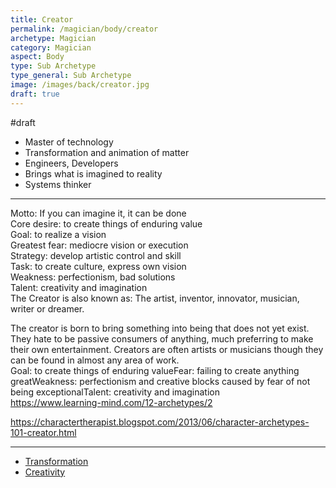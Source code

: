 ```yaml
---
title: Creator
permalink: /magician/body/creator
archetype: Magician
category: Magician
aspect: Body
type: Sub Archetype
type_general: Sub Archetype
image: /images/back/creator.jpg
draft: true
---
```

#draft   
- Master of technology  
- Transformation and animation of matter  
- Engineers, Developers  
- Brings what is imagined to reality  
- Systems thinker  
  
---  
Motto: If you can imagine it, it can be done  
Core desire: to create things of enduring value  
Goal: to realize a vision  
Greatest fear: mediocre vision or execution  
Strategy: develop artistic control and skill  
Task: to create culture, express own vision  
Weakness: perfectionism, bad solutions  
Talent: creativity and imagination  
The Creator is also known as: The artist, inventor, innovator, musician, writer or dreamer.  
  
The creator is born to bring something into being that does not yet exist. They hate to be passive consumers of anything, much preferring to make their own entertainment. Creators are often artists or musicians though they can be found in almost any area of work.  
Goal: to create things of enduring valueFear: failing to create anything greatWeakness: perfectionism and creative blocks caused by fear of not being exceptionalTalent: creativity and imagination  
https://www.learning-mind.com/12-archetypes/2  
  
https://charactertherapist.blogspot.com/2013/06/character-archetypes-101-creator.html  

---
- [Transformation](/magician/body/creator/transformation)
- [Creativity](/magician/body/creator/creativity)
